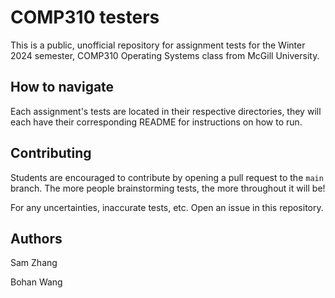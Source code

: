 # COMP310 testers

This is a public, unofficial repository for assignment tests for the Winter 2024 semester, COMP310 Operating Systems class from McGill University.

## How to navigate

Each assignment's tests are located in their respective directories, they will each have their corresponding README for instructions on how to run.

## Contributing

Students are encouraged to contribute by opening a pull request to the `main` branch. The more people brainstorming tests, the more throughout it will be!

For any uncertainties, inaccurate tests, etc. Open an issue in this repository.

## Authors

Sam Zhang

Bohan Wang
